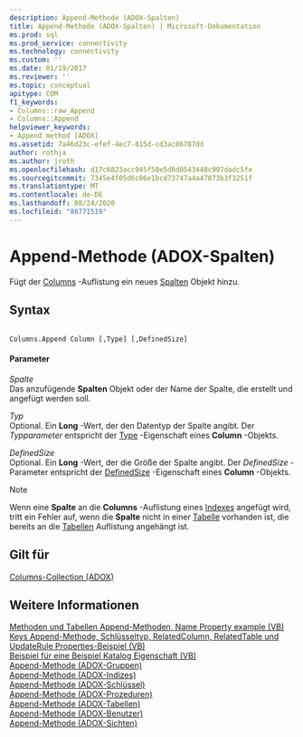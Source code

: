 ```yaml
---
description: Append-Methode (ADOX-Spalten)
title: Append-Methode (ADOX-Spalten) | Microsoft-Dokumentation
ms.prod: sql
ms.prod_service: connectivity
ms.technology: connectivity
ms.custom: ''
ms.date: 01/19/2017
ms.reviewer: ''
ms.topic: conceptual
apitype: COM
f1_keywords:
- Columns::raw_Append
- Columns::Append
helpviewer_keywords:
- Append method [ADOX]
ms.assetid: 7a46d23c-efef-4ec7-815d-cd3ac86787dd
author: rothja
ms.author: jroth
ms.openlocfilehash: d17c6823acc945f50e5d8d0543448c997dadc5fe
ms.sourcegitcommit: 7345e4f05d6c06e1bcd73747a4a47873b3f3251f
ms.translationtype: MT
ms.contentlocale: de-DE
ms.lasthandoff: 08/24/2020
ms.locfileid: "88771519"
---
```

# <a name="append-method-adox-columns"></a>Append-Methode (ADOX-Spalten)
Fügt der [Columns](./columns-collection-adox.md) -Auflistung ein neues [Spalten](./column-object-adox.md) Objekt hinzu.  
  
## <a name="syntax"></a>Syntax  
  
```  
  
Columns.Append Column [,Type] [,DefinedSize]  
```  
  
#### <a name="parameters"></a>Parameter  
 *Spalte*  
 Das anzufügende **Spalten** Objekt oder der Name der Spalte, die erstellt und angefügt werden soll.  
  
 *Typ*  
 Optional. Ein **Long** -Wert, der den Datentyp der Spalte angibt. Der *Typparameter* entspricht der [Type](./type-property-column-adox.md) -Eigenschaft eines **Column** -Objekts.  
  
 *DefinedSize*  
 Optional. Ein **Long** -Wert, der die Größe der Spalte angibt. Der *DefinedSize* -Parameter entspricht der [DefinedSize](./definedsize-property-adox.md) -Eigenschaft eines **Column** -Objekts.  
  
> [!NOTE]
>  Wenn eine **Spalte** an die **Columns** -Auflistung eines [Indexes](./index-object-adox.md) angefügt wird, tritt ein Fehler auf, wenn die **Spalte** nicht in einer [Tabelle](./table-object-adox.md) vorhanden ist, die bereits an die [Tabellen](./tables-collection-adox.md) Auflistung angehängt ist.  
  
## <a name="applies-to"></a>Gilt für  
 [Columns-Collection (ADOX)](./columns-collection-adox.md)  
  
## <a name="see-also"></a>Weitere Informationen  
 [Methoden und Tabellen Append-Methoden, Name Property example (VB)](./columns-and-tables-append-methods-name-property-example-vb.md)   
 [Keys Append-Methode, Schlüsseltyp, RelatedColumn, RelatedTable und UpdateRule Properties-Beispiel (VB)](./keys-append-method-key-type-relatedcolumn-relatedtable-example-vb.md)   
 [Beispiel für eine Beispiel Katalog Eigenschaft (VB)](./parentcatalog-property-example-vb.md)   
 [Append-Methode (ADOX-Gruppen)](./append-method-adox-groups.md)   
 [Append-Methode (ADOX-Indizes)](./append-method-adox-indexes.md)   
 [Append-Methode (ADOX-Schlüssel)](./append-method-adox-keys.md)   
 [Append-Methode (ADOX-Prozeduren)](./append-method-adox-procedures.md)   
 [Append-Methode (ADOX-Tabellen)](./append-method-adox-tables.md)   
 [Append-Methode (ADOX-Benutzer)](./append-method-adox-users.md)   
 [Append-Methode (ADOX-Sichten)](./append-method-adox-views.md)